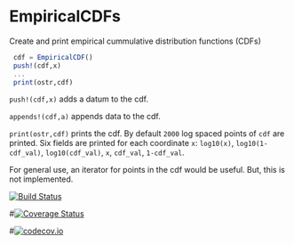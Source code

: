 # EmpiricalCDFs

Create and print empirical cummulative distribution functions (CDFs)

```julia
 cdf = EmpiricalCDF()
 push!(cdf,x)
 ...
 print(ostr,cdf)
```

`push!(cdf,x)` adds a datum to the cdf.

`appends!(cdf,a)` appends data to the cdf.

`print(ostr,cdf)` prints the cdf.
By default `2000` log spaced points of `cdf` are printed. Six fields are printed for each coordinate `x`:
`log10(x)`, `log10(1-cdf_val)`, `log10(cdf_val)`, `x`, `cdf_val`, `1-cdf_val`.

For general use, an iterator for points in the cdf would be useful. But, this is not implemented.

[![Build Status](https://travis-ci.org/jlapeyre/EmpiricalCDFs.jl.svg?branch=master)](https://travis-ci.org/jlapeyre/EmpiricalCDFs.jl)

#[![Coverage Status](https://coveralls.io/repos/jlapeyre/EmpiricalCDFs.jl/badge.svg?branch=master&service=github)](https://coveralls.io/github/jlapeyre/EmpiricalCDFs.jl?branch=master)

#[![codecov.io](http://codecov.io/github/jlapeyre/EmpiricalCDFs.jl/coverage.svg?branch=master)](http://codecov.io/github/jlapeyre/EmpiricalCDFs.jl?branch=master)
